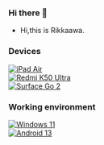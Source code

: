 ### Hi there 👋
- Hi,this is Rikkaawa.

### Devices
[![iPad Air](https://img.shields.io/badge/iPad%20Air-a2aaad?style=flat-square&logo=apple&logoColor=ffffff)](https://support.apple.com/kb/SP692)<br>
[![Redmi K50 Ultra](https://img.shields.io/badge/Redmi%20K50%20Ultra-fd4900?style=flat-square&logo=xiaomi&logoColor=ffffff)](https://www.mi.com/redmik50u)<br>
[![Surface Go 2](https://img.shields.io/badge/Surface%20Go%202-a2aaad?style=flat-square&logo=microsoft&logoColor=ffffff)](https://www.microsoftstore.com.cn/surface/surface-go-2)

### Working environment
[![Windows 11](https://img.shields.io/badge/Windows11%20-1E90FF?style=flat-square&logo=windows&logoColor=ffffff)](https://www.microsoft.com/zh-cn/software-download/windows11)<br>
[![Android 13](https://img.shields.io/badge/Android%2013-3ddc84?style=flat-square&logo=android&logoColor=ffffff)](https://www.android.com/android-13/)<br>
